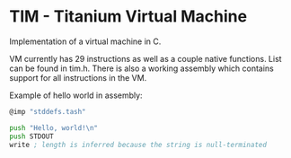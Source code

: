 # TIM - Titanium Virtual Machine

Implementation of a virtual machine in C.

VM currently has 29 instructions as well as a couple native functions. List can be found in tim.h.
There is also a working assembly which contains support for all instructions in the VM. 

Example of hello world in assembly:
```asm
@imp "stddefs.tash"

push "Hello, world!\n"
push STDOUT
write ; length is inferred because the string is null-terminated
```
